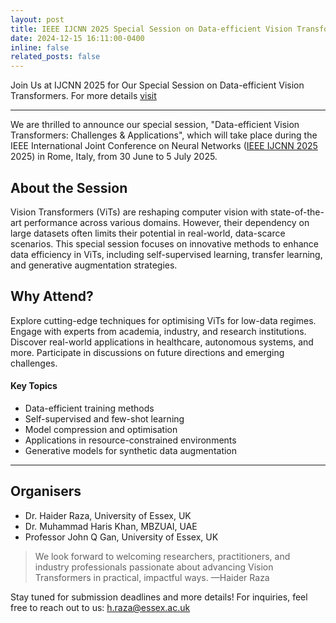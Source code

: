 ```yaml
---
layout: post
title: IEEE IJCNN 2025 Special Session on Data-efficient Vision Transformers
date: 2024-12-15 16:11:00-0400
inline: false
related_posts: false
---
```


Join Us at IJCNN 2025 for Our Special Session on Data-efficient Vision Transformers. For more details [visit](https://sagihaider.com/ijcnn-2025-data-efficient-vits/)


---
We are thrilled to announce our special session, "Data-efficient Vision Transformers: Challenges & Applications", which will take place during the IEEE International Joint Conference on Neural Networks (<a href="https://2025.ijcnn.org/">IEEE IJCNN 2025</a> 2025) in Rome, Italy, from 30 June to 5 July 2025.

## About the Session
Vision Transformers (ViTs) are reshaping computer vision with state-of-the-art performance across various domains. However, their dependency on large datasets often limits their potential in real-world, data-scarce scenarios. This special session focuses on innovative methods to enhance data efficiency in ViTs, including self-supervised learning, transfer learning, and generative augmentation strategies.

## Why Attend?
Explore cutting-edge techniques for optimising ViTs for low-data regimes.
Engage with experts from academia, industry, and research institutions.
Discover real-world applications in healthcare, autonomous systems, and more.
Participate in discussions on future directions and emerging challenges.

#### Key Topics

<ul>
    <li>Data-efficient training methods</li>
    <li>Self-supervised and few-shot learning</li>
    <li>Model compression and optimisation</li>
    <li>Applications in resource-constrained environments</li>
    <li>Generative models for synthetic data augmentation</li>
</ul>

---

## Organisers
<ul>
    <li>Dr. Haider Raza, University of Essex, UK</li>
    <li>Dr. Muhammad Haris Khan, MBZUAI, UAE</li>
    <li>Professor John Q Gan, University of Essex, UK</li>
</ul>

> We look forward to welcoming researchers, practitioners, and industry professionals passionate about advancing Vision Transformers in practical, impactful ways.
> —Haider Raza

Stay tuned for submission deadlines and more details! For inquiries, feel free to reach out to us: h.raza@essex.ac.uk 
